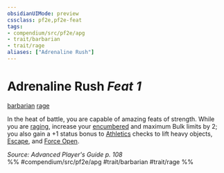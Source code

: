 ```yaml
---
obsidianUIMode: preview
cssclass: pf2e,pf2e-feat
tags:
- compendium/src/pf2e/apg
- trait/barbarian
- trait/rage
aliases: ["Adrenaline Rush"]
---
```

# Adrenaline Rush  *Feat 1*  
[barbarian](rules/traits/barbarian.md "Barbarian Class Trait")  [rage](rules/traits/rage.md "Rage Combat Trait")  


In the heat of battle, you are capable of amazing feats of strength. While you are [raging](rules/actions/rage.md), increase your [encumbered](rules/conditions.md#Encumbered) and maximum Bulk limits by 2; you also gain a +1 status bonus to [Athletics](compendium/skills.md#Athletics) checks to lift heavy objects, [Escape](rules/actions/escape.md), and [Force Open](rules/actions/force-open.md).

*Source: Advanced Player's Guide p. 108*  
%% #compendium/src/pf2e/apg #trait/barbarian #trait/rage %%